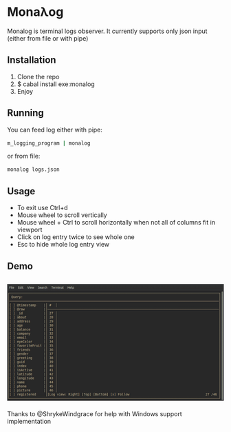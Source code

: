 # Monaλog

Monalog is terminal logs observer. It currently supports only json input (either from file or with pipe)

## Installation
  1. Clone the repo
  2. $ cabal install exe:monalog
  3. Enjoy

## Running 
You can feed log either with pipe:
```bash
m_logging_program | monalog 
```
or from file:
```bash
monalog logs.json
```
## Usage
* To exit use Ctrl+d
* Mouse wheel to scroll vertically
* Mouse wheel + Ctrl to scroll horizontally when not all of columns fit in viewport
* Click on log entry twice to see whole one
* Esc to hide whole log entry view

## Demo
![Demo](./demo.gif)
---
Thanks to @ShrykeWindgrace for help with Windows support implementation